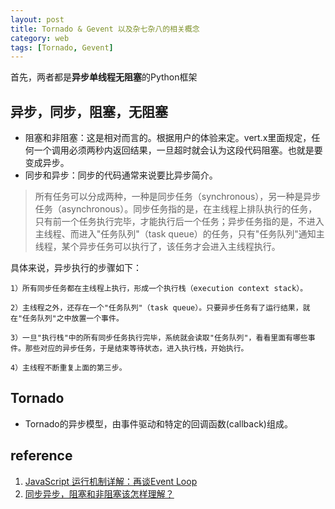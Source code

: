 ```yaml
---
layout: post
title: Tornado & Gevent 以及杂七杂八的相关概念
category: web
tags: [Tornado, Gevent]
---
```

首先，两者都是**异步单线程无阻塞**的Python框架
## 异步，同步，阻塞，无阻塞
- 阻塞和非阻塞：这是相对而言的。根据用户的体验来定。vert.x里面规定，任何一个调用必须两秒内返回结果，一旦超时就会认为这段代码阻塞。也就是要变成异步。
- 同步和异步：同步的代码通常来说要比异步简介。
> 所有任务可以分成两种，一种是同步任务（synchronous），另一种是异步任务（asynchronous）。同步任务指的是，在主线程上排队执行的任务，只有前一个任务执行完毕，才能执行后一个任务；异步任务指的是，不进入主线程、而进入"任务队列"（task queue）的任务，只有"任务队列"通知主线程，某个异步任务可以执行了，该任务才会进入主线程执行。

具体来说，异步执行的步骤如下：

	1）所有同步任务都在主线程上执行，形成一个执行栈（execution context stack）。

	2）主线程之外，还存在一个"任务队列"（task queue）。只要异步任务有了运行结果，就在"任务队列"之中放置一个事件。

	3）一旦"执行栈"中的所有同步任务执行完毕，系统就会读取"任务队列"，看看里面有哪些事件。那些对应的异步任务，于是结束等待状态，进入执行栈，开始执行。

	4）主线程不断重复上面的第三步。

## Tornado
- Tornado的异步模型，由事件驱动和特定的回调函数(callback)组成。


## reference
1. [JavaScript 运行机制详解：再谈Event Loop](http://www.ruanyifeng.com/blog/2014/10/event-loop.html)
2. [同步异步，阻塞和非阻塞该怎样理解？](https://www.zhihu.com/question/267866765)
